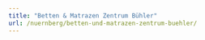 ```yaml
---
title: "Betten & Matrazen Zentrum Bühler"
url: /nuernberg/betten-und-matrazen-zentrum-buehler/
---
```


